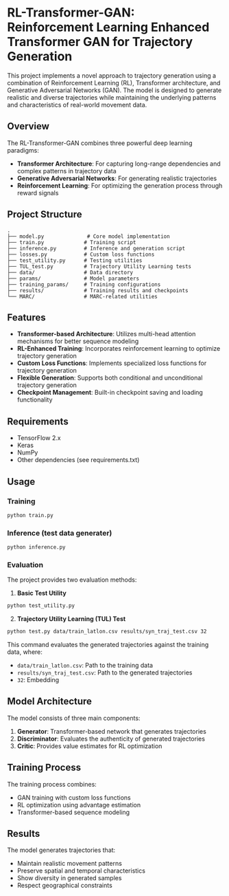 # RL-Transformer-GAN: Reinforcement Learning Enhanced Transformer GAN for Trajectory Generation

This project implements a novel approach to trajectory generation using a combination of Reinforcement Learning (RL), Transformer architecture, and Generative Adversarial Networks (GAN). The model is designed to generate realistic and diverse trajectories while maintaining the underlying patterns and characteristics of real-world movement data.

## Overview

The RL-Transformer-GAN combines three powerful deep learning paradigms:
- **Transformer Architecture**: For capturing long-range dependencies and complex patterns in trajectory data
- **Generative Adversarial Networks**: For generating realistic trajectories
- **Reinforcement Learning**: For optimizing the generation process through reward signals

## Project Structure

```
.
├── model.py              # Core model implementation
├── train.py             # Training script
├── inference.py         # Inference and generation script
├── losses.py            # Custom loss functions
├── test_utility.py      # Testing utilities
├── TUL_test.py          # Trajectory Utility Learning tests
├── data/                # Data directory
├── params/              # Model parameters
├── training_params/     # Training configurations
├── results/             # Training results and checkpoints
└── MARC/                # MARC-related utilities
```

## Features

- **Transformer-based Architecture**: Utilizes multi-head attention mechanisms for better sequence modeling
- **RL-Enhanced Training**: Incorporates reinforcement learning to optimize trajectory generation
- **Custom Loss Functions**: Implements specialized loss functions for trajectory generation
- **Flexible Generation**: Supports both conditional and unconditional trajectory generation
- **Checkpoint Management**: Built-in checkpoint saving and loading functionality

## Requirements

- TensorFlow 2.x
- Keras
- NumPy
- Other dependencies (see requirements.txt)

## Usage

### Training

```bash
python train.py
```

### Inference (test data generater)

```bash
python inference.py
```

### Evaluation

The project provides two evaluation methods:

1. **Basic Test Utility**
```bash
python test_utility.py
```

2. **Trajectory Utility Learning (TUL) Test**
```bash
python test.py data/train_latlon.csv results/syn_traj_test.csv 32
```
This command evaluates the generated trajectories against the training data, where:
- `data/train_latlon.csv`: Path to the training data
- `results/syn_traj_test.csv`: Path to the generated trajectories
- `32`: Embedding

## Model Architecture

The model consists of three main components:
1. **Generator**: Transformer-based network that generates trajectories
2. **Discriminator**: Evaluates the authenticity of generated trajectories
3. **Critic**: Provides value estimates for RL optimization

## Training Process

The training process combines:
- GAN training with custom loss functions
- RL optimization using advantage estimation
- Transformer-based sequence modeling

## Results

The model generates trajectories that:
- Maintain realistic movement patterns
- Preserve spatial and temporal characteristics
- Show diversity in generated samples
- Respect geographical constraints

